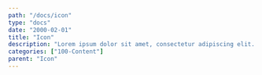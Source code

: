 ```yaml
---
path: "/docs/icon"
type: "docs"
date: "2000-02-01"
title: "Icon"
description: "Lorem ipsum dolor sit amet, consectetur adipiscing elit. Nunc tempus laoreet leo sit amet iaculis."
categories: ["100-Content"]
parent: "Icon"
---
```

